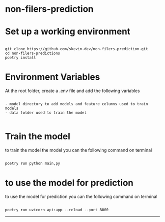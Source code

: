 # non-filers-prediction

# Set up a working environment 


```

git clone https://github.com/skevin-dev/non-filers-prediction.git
cd non-filers-predictions
poetry install 

```


# Environment Variables

At the root folder, create a .env file and add the following variables 

```

- model directory to add models and feature columns used to train models
- data folder used to train the model 


```

# Train the model 

to train the model the model you can the following command on terminal 

```

poetry run python main,py 

```

# to use the model for prediction 

to use the model for prediction you can the following command on terminal 

```

poetry run uvicorn api:app --reload --port 8000

```


---------------------------------------------------------------------------------
